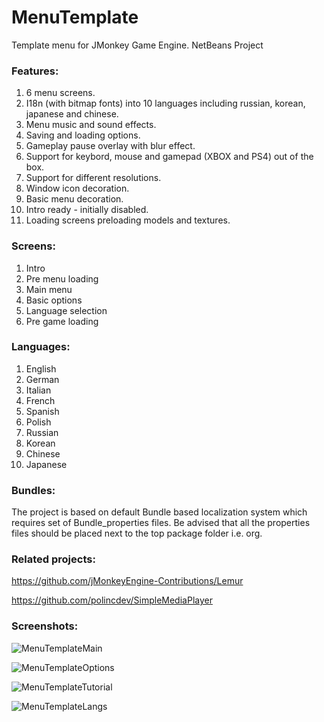 # MenuTemplate
Template menu for JMonkey Game Engine. NetBeans Project

### Features:
1. 6 menu screens.
2. I18n (with bitmap fonts) into 10 languages including russian, korean, japanese and chinese.
3. Menu music and sound effects.
4. Saving and loading options.
5. Gameplay pause overlay with blur effect. 
6. Support for keybord, mouse and gamepad (XBOX and PS4) out of the box.
7. Support for different resolutions. 
8. Window icon decoration.
9. Basic menu decoration. 
10. Intro ready - initially disabled.
11. Loading screens preloading models and textures.

### Screens:
1. Intro
2. Pre menu loading
3. Main menu
4. Basic options
5. Language selection
6. Pre game loading

### Languages:
1. English
2. German
3. Italian
4. French
5. Spanish
6. Polish
7. Russian
8. Korean
9. Chinese
10. Japanese

### Bundles:
The project is based on default Bundle based localization system which requires set of Bundle_properties files. Be advised that all the properties files should be placed next to the top package folder i.e. org. 

### Related projects:

https://github.com/jMonkeyEngine-Contributions/Lemur

https://github.com/polincdev/SimpleMediaPlayer

### Screenshots:


![MenuTemplateMain](../master/img/MenuTemplateMain.jpg)

![MenuTemplateOptions](../master/img/MenuTemplateOptions.jpg)

![MenuTemplateTutorial](../master/img/MenuTemplateTutorial.jpg)

![MenuTemplateLangs](../master/img/MenuTemplateLangs.jpg)
